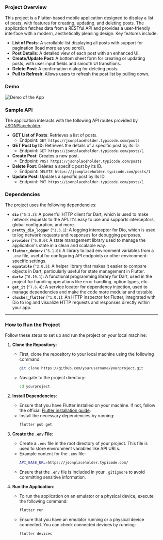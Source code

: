 ### Project Overview

This project is a Flutter-based mobile application designed to display a list of posts, with features for creating, updating, and deleting posts. The application fetches data from a RESTful API and provides a user-friendly interface with a modern, aesthetically pleasing design. Key features include:

- **List of Posts**: A scrollable list displaying all posts with support for pagination (load more as you scroll).
- **Post Details**: A detailed view of each post with an enhanced UI.
- **Create/Update Post**: A bottom sheet form for creating or updating posts, with user input fields and smooth UI transitions.
- **Delete Post**: A confirmation dialog for deleting posts.
- **Pull to Refresh**: Allows users to refresh the post list by pulling down.

### Demo

![Demo of the App](assets/demo.gif)

### Sample API

The application interacts with the following API routes provided by [JSONPlaceholder](https://jsonplaceholder.typicode.com/):

- **GET List of Posts**: Retrieves a list of posts.
    - Endpoint: `GET https://jsonplaceholder.typicode.com/posts`
- **GET Post by ID**: Retrieves the details of a specific post by its ID.
    - Endpoint: `GET https://jsonplaceholder.typicode.com/posts/1`
- **Create Post**: Creates a new post.
    - Endpoint: `POST https://jsonplaceholder.typicode.com/posts`
- **Delete Post**: Deletes a specific post by its ID.
    - Endpoint: `DELETE https://jsonplaceholder.typicode.com/posts/1`
- **Update Post**: Updates a specific post by its ID.
    - Endpoint: `PUT https://jsonplaceholder.typicode.com/posts/1`

### Dependencies

The project uses the following dependencies:

- **`dio`** (`^5.3.3`): A powerful HTTP client for Dart, which is used to make network requests to the API. It's easy to use and supports interceptors, global configuration, and more.
- **`pretty_dio_logger`** (`^1.3.1`): A logging interceptor for Dio, which is used to log network requests and responses for debugging purposes.
- **`provider`** (`^6.0.0`): A state management library used to manage the application's state in a clean and scalable way.
- **`flutter_dotenv`** (`^5.1.0`): A library to load environment variables from a `.env` file, useful for configuring API endpoints or other environment-specific settings.
- **`equatable`** (`^2.0.5`): A helper library that makes it easier to compare objects in Dart, particularly useful for state management in Flutter.
- **`dartz`** (`^0.10.1`): A functional programming library for Dart, used in the project for handling operations like error handling, option types, etc.
- **`get_it`** (`^7.6.4`): A service locator for dependency injection, used to manage dependencies and make the code more modular and testable.
- **`chucker_flutter`**  (`^1.0.1`): An HTTP inspector for Flutter, integrated with Dio to log and visualize HTTP requests and responses directly within your app.
---

### How to Run the Project

Follow these steps to set up and run the project on your local machine:

1. **Clone the Repository**:
    - First, clone the repository to your local machine using the following command:
      ```sh
      git clone https://github.com/yourusername/yourproject.git
      ```
    - Navigate to the project directory:
      ```sh
      cd yourproject
      ```

2. **Install Dependencies**:
    - Ensure that you have Flutter installed on your machine. If not, follow the official [Flutter installation guide](https://flutter.dev/docs/get-started/install).
    - Install the necessary dependencies by running:
      ```sh
      flutter pub get
      ```

3. **Create the `.env` File**:
    - Create a `.env` file in the root directory of your project. This file is used to store environment variables like API URLs.
    - Example content for the `.env` file:
      ```sh
      API_BASE_URL=https://jsonplaceholder.typicode.com/
      ```
    - Ensure that the `.env` file is included in your `.gitignore` to avoid committing sensitive information.

4. **Run the Application**:
    - To run the application on an emulator or a physical device, execute the following command:
      ```sh
      flutter run
      ```
    - Ensure that you have an emulator running or a physical device connected. You can check connected devices by running:
      ```sh
      flutter devices
      ```
